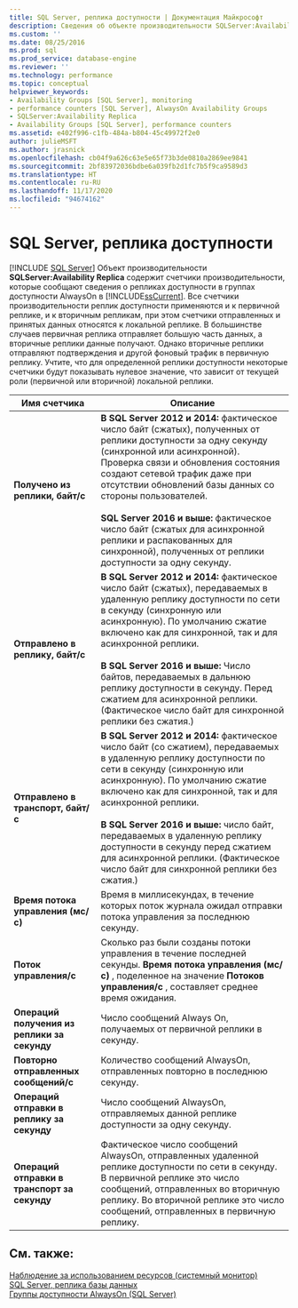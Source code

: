 ```yaml
---
title: SQL Server, реплика доступности | Документация Майкрософт
description: Сведения об объекте производительности SQLServer:Availability Replica, который содержит счетчики производительности, предоставляющие сведения о репликах доступности в группах доступности AlwaysOn.
ms.custom: ''
ms.date: 08/25/2016
ms.prod: sql
ms.prod_service: database-engine
ms.reviewer: ''
ms.technology: performance
ms.topic: conceptual
helpviewer_keywords:
- Availability Groups [SQL Server], monitoring
- performance counters [SQL Server], AlwaysOn Availability Groups
- SQLServer:Availability Replica
- Availability Groups [SQL Server], performance counters
ms.assetid: e402f996-c1fb-484a-b804-45c49972f2e0
author: julieMSFT
ms.author: jrasnick
ms.openlocfilehash: cb04f9a626c63e5e65f73b3de0810a2869ee9841
ms.sourcegitcommit: 2bf83972036bdbe6a039fb2d1fc7b5f9ca9589d3
ms.translationtype: HT
ms.contentlocale: ru-RU
ms.lasthandoff: 11/17/2020
ms.locfileid: "94674162"
---
```

# <a name="sql-server-availability-replica"></a>SQL Server, реплика доступности

 [!INCLUDE [SQL Server](../../includes/applies-to-version/sqlserver.md)]
  Объект производительности **SQLServer:Availability Replica** содержит счетчики производительности, которые сообщают сведения о репликах доступности в группах доступности AlwaysOn в [!INCLUDE[ssCurrent](../../includes/sscurrent-md.md)]. Все счетчики производительности реплик доступности применяются и к первичной реплике, и к вторичным репликам, при этом счетчики отправленных и принятых данных относятся к локальной реплике. В большинстве случаев первичная реплика отправляет большую часть данных, а вторичные реплики данные получают. Однако вторичные реплики отправляют подтверждения и другой фоновый трафик в первичную реплику. Учтите, что для определенной реплики доступности некоторые счетчики будут показывать нулевое значение, что зависит от текущей роли (первичной или вторичной) локальной реплики.  
  
|Имя счетчика|Описание|  
|------------------|-----------------|  
|**Получено из реплики, байт/с**|**В SQL Server 2012 и 2014:** фактическое число байт (сжатых), полученных от реплики доступности за одну секунду (синхронной или асинхронной). Проверка связи и обновления состояния создают сетевой трафик даже при отсутствии обновлений базы данных со стороны пользователей. <BR/> <BR/> **SQL Server 2016 и выше:** фактическое число байт (сжатых для асинхронной реплики и распакованных для синхронной), полученных от реплики доступности за одну секунду.|  
|**Отправлено в реплику, байт/с**|**В SQL Server 2012 и 2014:** фактическое число байт (сжатых), передаваемых в удаленную реплику доступности по сети в секунду (синхронную или асинхронную). По умолчанию сжатие включено как для синхронной, так и для асинхронной реплики. <BR/> <BR/> **В SQL Server 2016 и выше:** Число байтов, передаваемых в дальнюю реплику доступности в секунду. Перед сжатием для асинхронной реплики. (Фактическое число байт для синхронной реплики без сжатия.)|  
|**Отправлено в транспорт, байт/с**|**В SQL Server 2012 и 2014:** фактическое число байт (со сжатием), передаваемых в удаленную реплику доступности по сети в секунду (синхронную или асинхронную). По умолчанию сжатие включено как для синхронной, так и для асинхронной реплики. <BR/> <BR/> **В SQL Server 2016 и выше:** число байт, передаваемых в удаленную реплику доступности в секунду перед сжатием для асинхронной реплики. (Фактическое число байт для синхронной реплики без сжатия.)|  
|**Время потока управления (мс/с)**|Время в миллисекундах, в течение которых поток журнала ожидал отправки потока управления за последнюю секунду.|  
|**Поток управления/с**|Сколько раз были созданы потоки управления в течение последней секунды. **Время потока управления (мс/с)** , поделенное на значение **Потоков управления/с** , составляет среднее время ожидания.|  
|**Операций получения из реплики за секунду**|Число сообщений Always On, получаемых от первичной реплики в секунду.|  
|**Повторно отправленных сообщений/с**|Количество сообщений AlwaysOn, отправленных повторно в последнюю секунду.|  
|**Операций отправки в реплику за секунду**|Число сообщений AlwaysOn, отправляемых данной реплике доступности за одну секунду.|  
|**Операций отправки в транспорт за секунду**|Фактическое число сообщений AlwaysOn, отправленных удаленной реплике доступности по сети в секунду. В первичной реплике это число сообщений, отправленных во вторичную реплику. Во вторичной реплике это число сообщений, отправленных в первичную реплику.|  
  
## <a name="see-also"></a>См. также: 
 
 [Наблюдение за использованием ресурсов (системный монитор)](../../relational-databases/performance-monitor/monitor-resource-usage-system-monitor.md)   
 [SQL Server, реплика базы данных](../../relational-databases/performance-monitor/sql-server-database-replica.md)   
 [Группы доступности AlwaysOn (SQL Server)](../../database-engine/availability-groups/windows/always-on-availability-groups-sql-server.md)  
  
  

